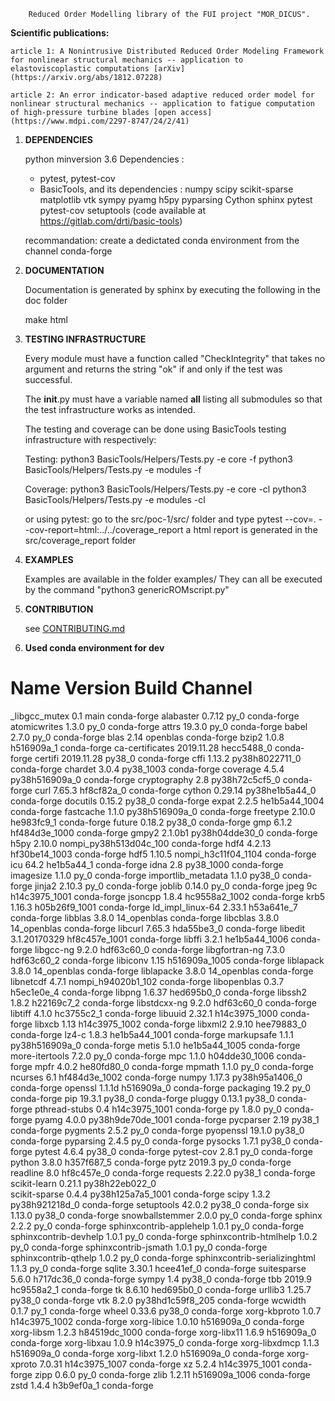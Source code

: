         Reduced Order Modelling library of the FUI project "MOR_DICUS".



**Scientific publications:**

    article 1: A Nonintrusive Distributed Reduced Order Modeling Framework for nonlinear structural mechanics -- application to elastoviscoplastic computations [arXiv](https://arxiv.org/abs/1812.07228)

    article 2: An error indicator-based adaptive reduced order model for nonlinear structural mechanics -- application to fatigue computation of high-pressure turbine blades [open access](https://www.mdpi.com/2297-8747/24/2/41)



1) **DEPENDENCIES**

    python minversion  3.6
    Dependencies :
      - pytest, pytest-cov
      - BasicTools, and its dependencies : numpy scipy scikit-sparse matplotlib vtk sympy pyamg h5py pyparsing Cython sphinx pytest pytest-cov setuptools
        (code available at https://gitlab.com/drti/basic-tools)

    recommandation: create a dedictated conda environment from the channel conda-forge


2) **DOCUMENTATION**

    Documentation is generated by sphinx by executing the following
    in the doc folder

	make html


3) **TESTING INFRASTRUCTURE**

    Every module must have a function called "CheckIntegrity" that takes no
    argument and returns the string "ok" if and only if the test was successful.

    The __init__.py must have a variable named __all__ listing all submodules
    so that the test infrastructure works as intended.

    The testing and coverage can be done using BasicTools testing infrastructure
    with respectively:

    Testing:
	python3 BasicTools/Helpers/Tests.py -e core -f
	python3 BasicTools/Helpers/Tests.py -e modules -f

    Coverage:
	python3 BasicTools/Helpers/Tests.py -e core -cl
	python3 BasicTools/Helpers/Tests.py -e modules -cl


    or using pytest:
	go to the src/poc-1/src/ folder and type
	pytest --cov=. --cov-report=html:../../coverage_report
	a html report is generated in the src/coverage_report folder
    	
    	
4) **EXAMPLES**

    Examples are available in the folder examples/
    They can all be executed by the command "python3 genericROMscript.py"
    

5) **CONTRIBUTION**

    see [CONTRIBUTING.md](https://gitlab.safrantech.safran/d582428/genericROM/blob/master/CONTRIBUTING.md)


6) **Used conda environment for dev**

# Name                    Version                   Build  Channel
_libgcc_mutex             0.1                        main    conda-forge
alabaster                 0.7.12                     py_0    conda-forge
atomicwrites              1.3.0                      py_0    conda-forge
attrs                     19.3.0                     py_0    conda-forge
babel                     2.7.0                      py_0    conda-forge
blas                      2.14                   openblas    conda-forge
bzip2                     1.0.8                h516909a_1    conda-forge
ca-certificates           2019.11.28           hecc5488_0    conda-forge
certifi                   2019.11.28               py38_0    conda-forge
cffi                      1.13.2           py38h8022711_0    conda-forge
chardet                   3.0.4                 py38_1003    conda-forge
coverage                  4.5.4            py38h516909a_0    conda-forge
cryptography              2.8              py38h72c5cf5_0    conda-forge
curl                      7.65.3               hf8cf82a_0    conda-forge
cython                    0.29.14          py38he1b5a44_0    conda-forge
docutils                  0.15.2                   py38_0    conda-forge
expat                     2.2.5             he1b5a44_1004    conda-forge
fastcache                 1.1.0            py38h516909a_0    conda-forge
freetype                  2.10.0               he983fc9_1    conda-forge
future                    0.18.2                   py38_0    conda-forge
gmp                       6.1.2             hf484d3e_1000    conda-forge
gmpy2                     2.1.0b1          py38h04dde30_0    conda-forge
h5py                      2.10.0          nompi_py38h513d04c_100    conda-forge
hdf4                      4.2.13            hf30be14_1003    conda-forge
hdf5                      1.10.5          nompi_h3c11f04_1104    conda-forge
icu                       64.2                 he1b5a44_1    conda-forge
idna                      2.8                   py38_1000    conda-forge
imagesize                 1.1.0                      py_0    conda-forge
importlib_metadata        1.1.0                    py38_0    conda-forge
jinja2                    2.10.3                     py_0    conda-forge
joblib                    0.14.0                     py_0    conda-forge
jpeg                      9c                h14c3975_1001    conda-forge
jsoncpp                   1.8.4             hc9558a2_1002    conda-forge
krb5                      1.16.3            h05b26f9_1001    conda-forge
ld_impl_linux-64          2.33.1               h53a641e_7    conda-forge
libblas                   3.8.0               14_openblas    conda-forge
libcblas                  3.8.0               14_openblas    conda-forge
libcurl                   7.65.3               hda55be3_0    conda-forge
libedit                   3.1.20170329      hf8c457e_1001    conda-forge
libffi                    3.2.1             he1b5a44_1006    conda-forge
libgcc-ng                 9.2.0                hdf63c60_0    conda-forge
libgfortran-ng            7.3.0                hdf63c60_2    conda-forge
libiconv                  1.15              h516909a_1005    conda-forge
liblapack                 3.8.0               14_openblas    conda-forge
liblapacke                3.8.0               14_openblas    conda-forge
libnetcdf                 4.7.1           nompi_h94020b1_102    conda-forge
libopenblas               0.3.7                h5ec1e0e_4    conda-forge
libpng                    1.6.37               hed695b0_0    conda-forge
libssh2                   1.8.2                h22169c7_2    conda-forge
libstdcxx-ng              9.2.0                hdf63c60_0    conda-forge
libtiff                   4.1.0                hc3755c2_1    conda-forge
libuuid                   2.32.1            h14c3975_1000    conda-forge
libxcb                    1.13              h14c3975_1002    conda-forge
libxml2                   2.9.10               hee79883_0    conda-forge
lz4-c                     1.8.3             he1b5a44_1001    conda-forge
markupsafe                1.1.1            py38h516909a_0    conda-forge
metis                     5.1.0             he1b5a44_1005    conda-forge
more-itertools            7.2.0                      py_0    conda-forge
mpc                       1.1.0             h04dde30_1006    conda-forge
mpfr                      4.0.2                he80fd80_0    conda-forge
mpmath                    1.1.0                      py_0    conda-forge
ncurses                   6.1               hf484d3e_1002    conda-forge
numpy                     1.17.3           py38h95a1406_0    conda-forge
openssl                   1.1.1d               h516909a_0    conda-forge
packaging                 19.2                       py_0    conda-forge
pip                       19.3.1                   py38_0    conda-forge
pluggy                    0.13.1                   py38_0    conda-forge
pthread-stubs             0.4               h14c3975_1001    conda-forge
py                        1.8.0                      py_0    conda-forge
pyamg                     4.0.0           py38h9de70de_1001    conda-forge
pycparser                 2.19                     py38_1    conda-forge
pygments                  2.5.2                      py_0    conda-forge
pyopenssl                 19.1.0                   py38_0    conda-forge
pyparsing                 2.4.5                      py_0    conda-forge
pysocks                   1.7.1                    py38_0    conda-forge
pytest                    4.6.4                    py38_0    conda-forge
pytest-cov                2.8.1                      py_0    conda-forge
python                    3.8.0                h357f687_5    conda-forge
pytz                      2019.3                     py_0    conda-forge
readline                  8.0                  hf8c457e_0    conda-forge
requests                  2.22.0                   py38_1    conda-forge
scikit-learn              0.21.1           py38h22eb022_0  
scikit-sparse             0.4.4           py38h125a7a5_1001    conda-forge
scipy                     1.3.2            py38h921218d_0    conda-forge
setuptools                42.0.2                   py38_0    conda-forge
six                       1.13.0                   py38_0    conda-forge
snowballstemmer           2.0.0                      py_0    conda-forge
sphinx                    2.2.2                      py_0    conda-forge
sphinxcontrib-applehelp   1.0.1                      py_0    conda-forge
sphinxcontrib-devhelp     1.0.1                      py_0    conda-forge
sphinxcontrib-htmlhelp    1.0.2                      py_0    conda-forge
sphinxcontrib-jsmath      1.0.1                      py_0    conda-forge
sphinxcontrib-qthelp      1.0.2                      py_0    conda-forge
sphinxcontrib-serializinghtml 1.1.3                      py_0    conda-forge
sqlite                    3.30.1               hcee41ef_0    conda-forge
suitesparse               5.6.0                h717dc36_0    conda-forge
sympy                     1.4                      py38_0    conda-forge
tbb                       2019.9               hc9558a2_1    conda-forge
tk                        8.6.10               hed695b0_0    conda-forge
urllib3                   1.25.7                   py38_0    conda-forge
vtk                       8.2.0           py38hd1c59f8_205    conda-forge
wcwidth                   0.1.7                      py_1    conda-forge
wheel                     0.33.6                   py38_0    conda-forge
xorg-kbproto              1.0.7             h14c3975_1002    conda-forge
xorg-libice               1.0.10               h516909a_0    conda-forge
xorg-libsm                1.2.3             h84519dc_1000    conda-forge
xorg-libx11               1.6.9                h516909a_0    conda-forge
xorg-libxau               1.0.9                h14c3975_0    conda-forge
xorg-libxdmcp             1.1.3                h516909a_0    conda-forge
xorg-libxt                1.2.0                h516909a_0    conda-forge
xorg-xproto               7.0.31            h14c3975_1007    conda-forge
xz                        5.2.4             h14c3975_1001    conda-forge
zipp                      0.6.0                      py_0    conda-forge
zlib                      1.2.11            h516909a_1006    conda-forge
zstd                      1.4.4                h3b9ef0a_1    conda-forge

